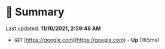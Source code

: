 # 📖 Summary
Last updated: **11/10/2021, 2:59:48 AM**

- `GET` [https://google.com](https://google.com) - **Up** (165ms)
